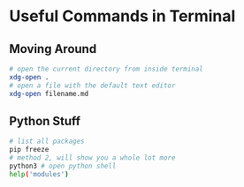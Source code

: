 # Useful Commands in Terminal

## Moving Around

```bash
# open the current directory from inside terminal
xdg-open .
# open a file with the default text editor
xdg-open filename.md
```

## Python Stuff

```bash
# list all packages
pip freeze
# method 2, will show you a whole lot more
python3 # open python shell
help('modules')
```